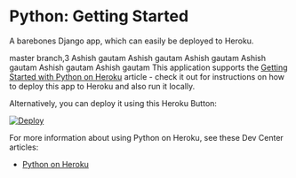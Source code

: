 # Python: Getting Started

A barebones Django app, which can easily be deployed to Heroku.





master branch,3 
Ashish gautam
Ashish gautam
Ashish gautam
Ashish gautam
Ashish gautam
Ashish gautam
This application supports the [Getting Started with Python on Heroku](https://devcenter.heroku.com/articles/getting-started-with-python) article - check it out for instructions on how to deploy this app to Heroku and also run it locally.

Alternatively, you can deploy it using this Heroku Button:

[![Deploy](https://www.herokucdn.com/deploy/button.svg)](https://heroku.com/deploy)

For more information about using Python on Heroku, see these Dev Center articles:

- [Python on Heroku](https://devcenter.heroku.com/categories/python)
